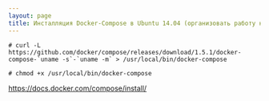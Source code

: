 ```yaml
---
layout: page
title: Инсталляция Docker-Compose в Ubuntu 14.04 (организовать работу нескольких контейнеров /linux/virtual/docker/basics/installing-docker-compose-on-ubuntu/
---
```



    # curl -L https://github.com/docker/compose/releases/download/1.5.1/docker-compose-`uname -s`-`uname -m` > /usr/local/bin/docker-compose

    # chmod +x /usr/local/bin/docker-compose




https://docs.docker.com/compose/install/
